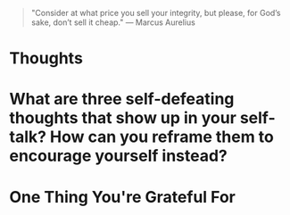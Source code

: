 
> \"Consider at what price you sell your integrity, but please, for God’s sake, don’t sell it cheap.\" — Marcus Aurelius

# Thoughts

# What are three self-defeating thoughts that show up in your self-talk? How can you reframe them to encourage yourself instead?

# One Thing You're Grateful For

